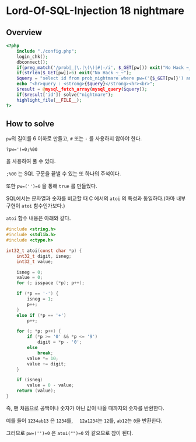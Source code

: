 # Lord-Of-SQL-Injection 18 nightmare

## Overview

```php
<?php
    include "./config.php";
    login_chk();
    dbconnect();
    if(preg_match('/prob|_|\.|\(\)|#|-/i', $_GET[pw])) exit("No Hack ~_~");
    if(strlen($_GET[pw])>6) exit("No Hack ~_~");
    $query = "select id from prob_nightmare where pw=('{$_GET[pw]}') and id!='admin'";
    echo "<hr>query : <strong>{$query}</strong><hr><br>";
    $result = @mysql_fetch_array(mysql_query($query));
    if($result['id']) solve("nightmare");
    highlight_file(__FILE__);
?>
```

## How to solve

`pw`의 길이를 6 이하로 만들고, `#` 또는 `-` 를 사용하지 않아야 한다.

`?pw=')=0;%00`

을 사용하여 풀 수 있다.

`;%00` 는 SQL 구문을 끝낼 수 있는 또 하나의 주석이다.

또한 `pw=('')=0` 을 통해 `true` 를 만들었다.

SQL에서는 문자열과 숫자를 비교할 때 C 에서의 `atoi` 의 특성과 동일하다.(아마 내부 구현이 `atoi` 함수인가보다.)

`atoi` 함수 내용은 아래와 같다.

```c
#include <string.h>
#include <stdlib.h>
#include <ctype.h>

int32_t atoi(const char *p) {
    int32_t digit, isneg;
    int32_t value;

    isneg = 0;
    value = 0;
    for (; isspace (*p); p++);

    if (*p == '-') {
        isneg = 1;
        p++;
    }
    else if (*p == '+')
        p++;

    for (; *p; p++) {
        if (*p >= '0' && *p <= '9')
            digit = *p - '0';
        else
            break;
        value *= 10;
        value += digit;
    }

    if (isneg)
        value = 0 - value;
    return (value);
}
```

즉, 맨 처음으로 공백이나 숫자가 아닌 값이 나올 때까지의 숫자를 반환한다.

예를 들어 `1234ab13` 은 `1234`를, `  12a1234`는 `12`를, `ab12`는 `0`을 반환한다.

그러므로 `pw=('')=0` 은 `atoi("")=0` 와 같으므로 참이 된다.